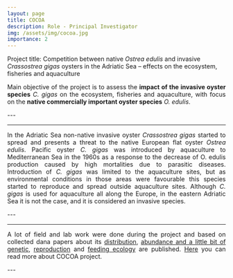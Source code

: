 ```yaml
---
layout: page
title: COCOA
description: Role - Principal Investigator
img: /assets/img/cocoa.jpg
importance: 2
---
```

Project title: Competition between native <i>Ostrea edulis</i> and invasive <i>Crassostrea gigas</i> oysters in the Adriatic Sea – effects on the ecosystem, fisheries and aquaculture

<p align=" justify">Main objective of the project is to assess the <b>impact of the invasive oyster species</b> <i>C. gigas</i> on the ecosystem, fisheries and aquaculture, with focus on the <b>native commercially important oyster species</b> <i>O. edulis</i>.</p>
---

<div class="row">
    <div class="col-sm mt-3 mt-md-0">
        <img class="img-fluid rounded z-depth-1" src="{{ '/assets/img/cocoa1.jpg' | relative_url }}" alt="" title="example image"/>
    </div>
    <div class="col-sm mt-3 mt-md-0">
        <img class="img-fluid rounded z-depth-1" src="{{ '/assets/img/cocoa2.jpg' | relative_url }}" alt="" title="example image"/>
    </div>
</div>

---
<p align=" justify">In the Adriatic Sea non-native invasive oyster <i>Crassostrea gigas</i> started to spread and presents a threat to the native European flat oyster <i>Ostrea edulis</i>. Pacific oyster <i>C. gigas</i> was introduced by aquaculture to Mediterranean Sea in the 1960s as a response to the decrease of O. edulis production caused by high mortalities due to parasitic diseases. Introduction of <i>C. gigas</i> was limited to the aquaculture sites, but as environmental conditions in those areas were favourable this species started to reproduce and spread outside aquaculture sites. Although <i>C. gigas</i> is used for aquaculture all along the Europe, in the eastern Adriatic Sea it is not the case, and it is considered an invasive species.</p>
---

<div class="row">
    <div class="col-sm mt-3 mt-md-0">
        <img class="img-fluid rounded z-depth-1" src="{{ '/assets/img/cocoa3.jpg' | relative_url }}" alt="" title="example image"/>
    </div>
</div>

---
<p align=" justify">A lot of field and lab work were done during the project and based on collected dana papers about its <a href="https://hrcak.srce.hr/231314" target="_blank">distribution</a>, <a href="https://www.sciencedirect.com/science/article/abs/pii/S1470160X20301709" target="_blank">abundance and a little bit of genetic</a>, <a href="https://ejournals.epublishing.ekt.gr/index.php/hcmr-med-mar-sc/article/view/21304" target="_blank">reproduction</a> and <a href="https://www.sciencedirect.com/science/article/abs/pii/S0141113620303226?via%3Dihub" target="_blank">feeding ecology</a> are published. <a href="http://jadran.izor.hr/~ezgeta/cocoa/" target="_blank">Here</a>  you can read more about COCOA project. </p>
---
